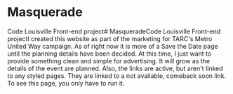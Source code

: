 # Masquerade
Code Louisville Front-end project# MasqueradeCode Louisville Front-end projectI created this website as part of the marketing for TARC's Metro United Way campaign. As of right now it is more of a Save the Date page until the planning details have been decided. At this time, I just want to provide something clean and simple for advertising.  It will grow as the details of the event are planned.
Also, the links are active, but aren't linked to any styled pages.  They are linked to a not available, comeback soon link.
To see this page, you only have to run it.
